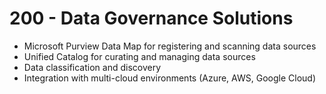 # 200 - Data Governance Solutions

- Microsoft Purview Data Map for registering and scanning data sources
- Unified Catalog for curating and managing data sources
- Data classification and discovery
- Integration with multi-cloud environments (Azure, AWS, Google Cloud)
